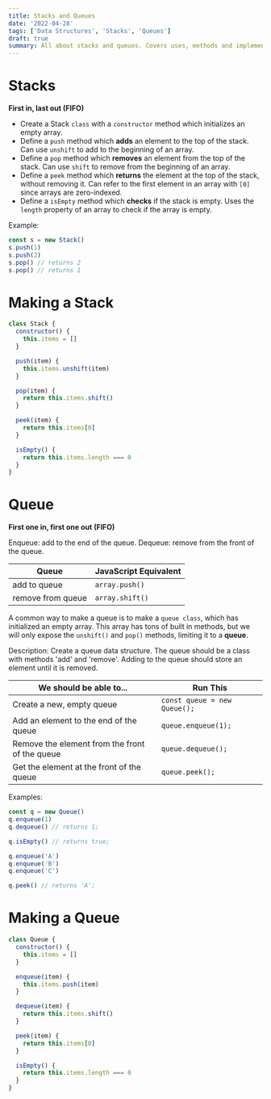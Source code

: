 ```yaml
---
title: Stacks and Queues
date: '2022-04-28'
tags: ['Data Structures', 'Stacks', 'Queues']
draft: true
summary: All about stacks and queues. Covers uses, methods and implementations.
---
```


# Stacks

**First in, last out (FIFO)**

- Create a Stack `class` with a `constructor` method which initializes an empty array.
- Define a `push` method which **adds** an element to the top of the stack. Can use `unshift` to add to the beginning of an array.
- Define a `pop` method which **removes** an element from the top of the stack. Can use `shift` to remove from the beginning of an array.
- Define a `peek` method which **returns** the element at the top of the stack, without removing it. Can refer to the first element in an array with `[0]` since arrays are zero-indexed.
- Define a `isEmpty` method which **checks** if the stack is empty. Uses the `length` property of an array to check if the array is empty.

Example:

```js
const s = new Stack()
s.push(1)
s.push(2)
s.pop() // returns 2
s.pop() // returns 1
```

# Making a Stack

```js
class Stack {
  constructor() {
    this.items = []
  }

  push(item) {
    this.items.unshift(item)
  }

  pop(item) {
    return this.items.shift()
  }

  peek(item) {
    return this.items[0]
  }

  isEmpty() {
    return this.items.length === 0
  }
}
```

# Queue

**First one in, first one out (FIFO)**

Enqueue: add to the end of the queue.
Dequeue: remove from the front of the queue.

| Queue             | JavaScript Equivalent |
| ----------------- | --------------------- |
| add to queue      | `array.push()`        |
| remove from queue | `array.shift()`       |

A common way to make a queue is to make a `queue class`, which has initialized an empty array. This array has tons of built in methods, but we will only expose the `unshift()` and `pop()` methods, limiting it to a **queue**.

Description: Create a queue data structure. The queue should be a class with methods 'add' and 'remove'. Adding to the queue should store an element until it is removed.

| We should be able to...                        | Run This                     |
| ---------------------------------------------- | ---------------------------- |
| Create a new, empty queue                      | `const queue = new Queue();` |
| Add an element to the end of the queue         | `queue.enqueue(1);`          |
| Remove the element from the front of the queue | `queue.dequeue();`           |
| Get the element at the front of the queue      | `queue.peek();`              |

Examples:

```js
const q = new Queue()
q.enqueue(1)
q.dequeue() // returns 1;

q.isEmpty() // returns true;

q.enqueue('A')
q.enqueue('B')
q.enqueue('C')

q.peek() // returns 'A';
```

# Making a Queue

```js
class Queue {
  constructor() {
    this.items = []
  }

  enqueue(item) {
    this.items.push(item)
  }

  dequeue(item) {
    return this.items.shift()
  }

  peek(item) {
    return this.items[0]
  }

  isEmpty() {
    return this.items.length === 0
  }
}
```
